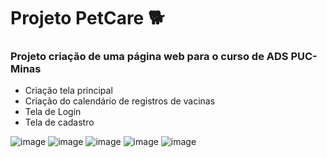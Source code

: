 # Projeto PetCare 🐕
### Projeto criação de uma página web para o curso de ADS PUC-Minas
- Criação tela principal
- Criação do calendário de registros de vacinas
- Tela de Login
- Tela de cadastro

![image](https://user-images.githubusercontent.com/78277341/141379717-594e4090-e776-4bcb-a740-4d7429837a3c.png)
![image](https://user-images.githubusercontent.com/78277341/141379882-a99ac3ad-352c-4676-8355-0daa44d9e637.png)
![image](https://user-images.githubusercontent.com/78277341/141379368-3c056b3e-44d8-44e9-94ed-416002c9ebc0.png)
![image](https://user-images.githubusercontent.com/78277341/141379412-86b293da-8a05-4461-832d-3e0e648f5d93.png)
![image](https://user-images.githubusercontent.com/78277341/141379478-ecfe827a-ec62-454b-813a-55034461aa59.png)

